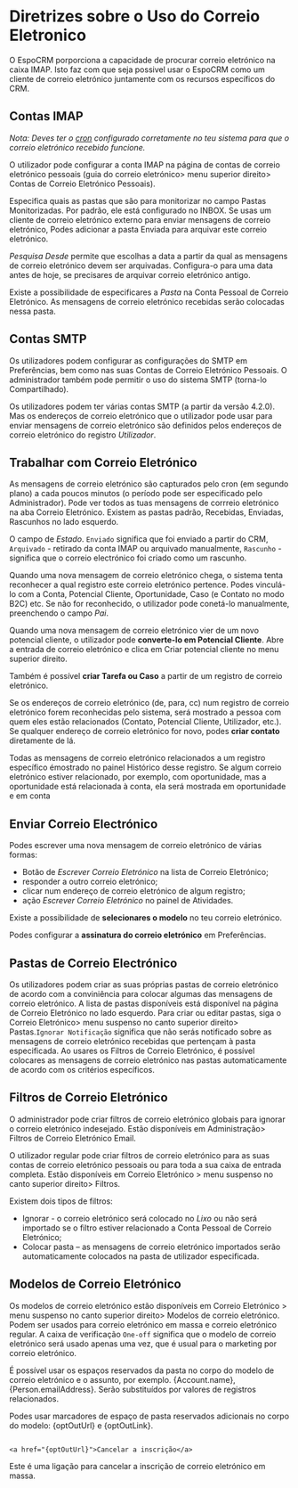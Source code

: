 # Diretrizes sobre o Uso do Correio Eletronico

O EspoCRM porporciona a capacidade de procurar correio eletrónico na caixa IMAP. Isto faz com que seja  possivel usar o EspoCRM como um cliente de correio eletrónico juntamente com os recursos específicos do CRM.

## Contas IMAP

*Nota: Deves ter o [cron](../administration/server-configuration.md#configure-um-crontab) configurado corretamente no teu sistema para que o correio eletrónico recebido funcione.*

O utilizador pode configurar a conta IMAP na página de contas de correio eletrónico pessoais (guia do correio eletrónico> menu superior direito> Contas de Correio Eletrónico Pessoais).

Especifica quais as pastas que são para monitorizar no campo Pastas Monitorizadas. Por padrão, ele está configurado no INBOX. Se usas um cliente de correio eletrónico externo para enviar mensagens de correio eletrónico, Podes adicionar a pasta Enviada para arquivar este correio eletrónico.

*Pesquisa Desde* permite que escolhas a data a partir da qual as mensagens de correio eletrónico devem ser arquivadas. Configura-o para uma data antes de hoje, se precisares de arquivar correio eletrónico antigo.

Existe a possibilidade de especificares a *Pasta* na Conta Pessoal de Correio Eletrónico. As mensagens de correio eletrónico recebidas serão colocadas nessa pasta.

## Contas SMTP

Os utilizadores podem configurar as configurações do SMTP em Preferências, bem como nas suas Contas de Correio Eletrónico Pessoais. O administrador também pode permitir o uso do sistema SMTP (torna-lo Compartilhado).

Os utilizadores podem ter várias contas SMTP (a partir da versão 4.2.0). Mas os endereços de correio eletrónico que o utilizador pode usar para enviar mensagens de correio eletrónico são definidos pelos endereços de correio eletrónico do registro *Utilizador*.

## Trabalhar com Correio Eletrónico

As mensagens de correio eletrónico são capturados pelo cron (em segundo plano) a cada poucos minutos (o período pode ser especificado pelo Administrador).
Pode ver todos as tuas mensagens de corrreio eletrónico na aba Correio Eletrónico. Existem as pastas padrão, Recebidas, Enviadas, Rascunhos no lado esquerdo.

O campo de *Estado*. `Enviado` significa que foi enviado a partir do CRM, `Arquivado` - retirado da conta IMAP ou arquivado manualmente, `Rascunho` - significa que o correio electrónico foi criado como um rascunho.

Quando uma nova mensagem de correio eletrónico chega, o sistema tenta reconhecer a qual registro este correio eletrónico pertence. Podes vinculá-lo com a Conta, Potencial Cliente, Oportunidade, Caso (e Contato no modo B2C) etc. Se não for reconhecido, o utilizador pode conetá-lo manualmente, preenchendo o campo *Pai*.

Quando uma nova mensagem de correio eletrónico vier de um novo potencial cliente, o utilizador pode **converte-lo em Potencial Cliente**. Abre a entrada de correio eletrónico e clica em Criar potencial cliente no menu superior direito.

Também é possível **criar Tarefa ou Caso** a partir de um registro de correio eletrónico.

Se os endereços de correio eletrónico (de, para, cc) num registro de correio eletrónico forem reconhecidas pelo sistema, será mostrado a pessoa com quem eles estão relacionados (Contato, Potencial Cliente, Utilizador, etc.). Se qualquer endereço de correio eletrónico for novo, podes **criar contato** diretamente de lá.

Todas as mensagens de correio eletrónico relacionados a um registro específico émostrado no painel Histórico desse registro. Se algum correio eletrónico estiver relacionado, por exemplo, com oportunidade, mas a oportunidade está relacionada à conta, ela será mostrada em oportunidade e em conta

## Enviar Correio Electrónico

Podes escrever uma nova mensagem de correio eletrónico de várias formas:
* Botão de *Escrever Correio Eletrónico* na lista de Correio Eletrónico;
* responder a outro correio eletrónico;
* clicar num endereço de correio eletrónico de algum registro;
* ação *Escrever Correio Eletrónico* no painel de Atividades.

Existe a possibilidade de **selecionares o modelo** no teu correio eletrónico.

Podes configurar a **assinatura do correio eletrónico** em Preferências.

## Pastas de Correio Electrónico

Os utilizadores podem criar as suas próprias pastas de correio eletrónico de acordo com a conviniência para colocar algumas das mensagens de correio eletrónico. A lista de pastas disponíveis está disponível na página de Correio Eletrónico no lado esquerdo. Para criar ou editar pastas, siga o Correio Eletrónico> menu suspenso no canto superior direito> Pastas.`Ignorar Notificação` significa que não serás notificado sobre as mensagens de correio eletrónico recebidas que pertençam à pasta especificada. Ao usares os Filtros de Correio Eletrónico, é possível colocares as mensagens de correio eletrónico nas pastas automaticamente de acordo com os critérios específicos.

## Filtros de Correio Eletrónico

O administrador pode criar filtros de correio eletrónico globais para ignorar o correio eletrónico indesejado. Estão disponíveis em Administração> Filtros de Correio Eletrónico Email.

O utilizador regular pode criar filtros de correio eletrónico para as suas contas de correio eletrónico pessoais ou para toda a sua caixa de entrada completa. Estão disponíveis em Correio Eletrónico > menu suspenso no canto superior direito> Filtros.

Existem dois tipos de filtros:
* Ignorar - o correio eletrónico será colocado no *Lixo* ou não será importado se o filtro estiver relacionado a Conta Pessoal de Correio Eletrónico;
* Colocar pasta – as mensagens de correio eletrónico importados serão automaticamente colocados na pasta de utilizador especificada.

## Modelos de Correio Eletrónico

Os modelos de correio eletrónico estão disponíveis em Correio Eletrónico > menu suspenso no canto superior direito> Modelos de correio eletrónico. Podem ser usados para correio eletrónico em massa e correio eletrónico regular. A caixa de verificação `One-off` significa que o modelo de correio eletrónico será usado apenas uma vez, que é usual para o marketing por correio eletrónico.

É possível usar os espaços reservados da pasta no corpo do modelo de correio eletrónico e o assunto, por exemplo. {Account.name}, {Person.emailAddress}. Serão substituídos por valores de registros relacionados.

 Podes usar marcadores de espaço de pasta reservados adicionais no corpo do modelo: {optOutUrl} e {optOutLink}.
```

<a href="{optOutUrl}">Cancelar a inscrição</a>
```

Este é uma ligação para cancelar a inscrição de correio eletrónico em massa.
